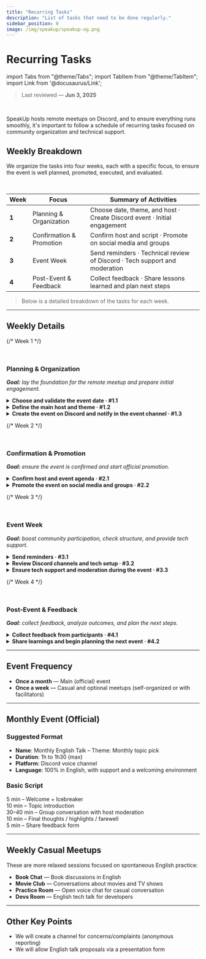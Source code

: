 ```yaml
---
title: "Recurring Tasks"
description: "List of tasks that need to be done regularly."
sidebar_position: 0
image: /img/speakup/speakup-og.png
---
```


# Recurring Tasks

import Tabs from "@theme/Tabs";
import TabItem from "@theme/TabItem";
import Link from '@docusaurus/Link';

> Last reviewed — **Jun 3, 2025**

<br/>

SpeakUp hosts remote meetups on Discord, and to ensure everything runs smoothly, it's important to follow a schedule of recurring tasks focused on community organization and technical support.

## Weekly Breakdown

We organize the tasks into four weeks, each with a specific focus, to ensure the event is well planned, promoted, executed, and evaluated.

<br/>

| Week  | Focus                    | Summary of Activities                                                                   |
| ----- | ------------------------ | ---------------------------------------------------------------------------------------- |
|  **1** | Planning & Organization  | Choose date, theme, and host · Create Discord event · Initial engagement                 |
|  **2** | Confirmation & Promotion | Confirm host and script · Promote on social media and groups                            |
|  **3** | Event Week               | Send reminders · Technical review of Discord · Tech support and moderation              |
|  **4** | Post-Event & Feedback    | Collect feedback · Share lessons learned and plan next steps                            |

> Below is a detailed breakdown of the tasks for each week.

---

## Weekly Details

<Tabs groupId="weeks" defaultValue="w1">

{/* Week 1 */}
<TabItem value="w1" label="Week 1">

<br/>

### Planning & Organization

_**Goal:** lay the foundation for the remote meetup and prepare initial engagement._

<details id="w1-t1">
<summary><strong>Choose and validate the event date · #1.1</strong></summary>

Check for conflicts with holidays or competing events. Ask the community on Discord to help choose the best date.

<div className="alert alert--info" role="alert">
Note: we’ll use Discord polls to make it easier to choose the meetup day.
</div>

</details>

<details id="w1-t2">
<summary><strong>Define the main host and theme · #1.2</strong></summary>

Talk to potential hosts to confirm availability and choose the main discussion topic.

</details>

<details id="w1-t3">
<summary><strong>Create the event on Discord and notify in the event channel · #1.3</strong></summary>

We'll create the official event in the Discord channel and notify the community about the date, time, topic, and confirmed host.

</details>

</TabItem>

{/* Week 2 */}
<TabItem value="w2" label="Week 2">

<br/>

### Confirmation & Promotion

_**Goal:** ensure the event is confirmed and start official promotion._

<details id="w2-t1">
<summary><strong>Confirm host and event agenda · #2.1</strong></summary>

Coordinate with the host about the event structure: duration, format, Q&A moments, etc.

</details>

<details id="w2-t2">
<summary><strong>Promote the event on social media and groups · #2.2</strong></summary>

We’ll post the official event card on Instagram, WhatsApp, and the Discord event channel with the topic, date, time, and location.

</details>

</TabItem>

{/* Week 3 */}
<TabItem value="w3" label="Week 3">

<br/>

### Event Week

_**Goal:** boost community participation, check structure, and provide tech support._

<details id="w3-t1">
<summary><strong>Send reminders · #3.1</strong></summary>

We’ll send reminders on WhatsApp and in the Discord event channel one day and a few hours before the event.

</details>

<details id="w3-t2">
<summary><strong>Review Discord channels and tech setup · #3.2</strong></summary>

We’ll review voice channels, permissions, and connection setup to avoid issues during the event.

</details>

<details id="w3-t3">
<summary><strong>Ensure tech support and moderation during the event · #3.3</strong></summary>

We'll organize volunteers to help the host with technical issues, moderate the audio, and welcome participants.

</details>

</TabItem>

{/* Week 4 */}
<TabItem value="w4" label="Week 4">

<br/>

### Post-Event & Feedback

_**Goal:** collect feedback, analyze outcomes, and plan the next steps._

<details id="w4-t1">
<summary><strong>Collect feedback from participants · #4.1</strong></summary>

We’ll share a feedback form with questions about the event experience, suggestions, and improvements.

</details>

<details id="w4-t2">
<summary><strong>Share learnings and begin planning the next event · #4.2</strong></summary>

We'll analyze the feedback and organize key points in the shared drive for use in the next planning cycle.

</details>

</TabItem>

</Tabs>

---

## Event Frequency

- **Once a month** — Main (official) event  
- **Once a week** — Casual and optional meetups (self-organized or with facilitators)

---

## Monthly Event (Official)

### Suggested Format

- **Name**: Monthly English Talk – Theme: Monthly topic pick 
- **Duration**: 1h to 1h30 (max)
- **Platform**: Discord voice channel
- **Language**: 100% in English, with support and a welcoming environment

### Basic Script

5 min – Welcome + Icebreaker  
10 min – Topic introduction  
30–40 min – Group conversation with host moderation  
10 min – Final thoughts / highlights / farewell  
5 min – Share feedback form  

---

## Weekly Casual Meetups

These are more relaxed sessions focused on spontaneous English practice:

- **Book Chat** — Book discussions in English  
- **Movie Club** — Conversations about movies and TV shows
- **Practice Room** — Open voice chat for casual conversation  
- **Devs Room** — English tech talk for developers  

---

## Other Key Points

- We will create a channel for concerns/complaints (anonymous reporting)
- We will allow English talk proposals via a presentation form
